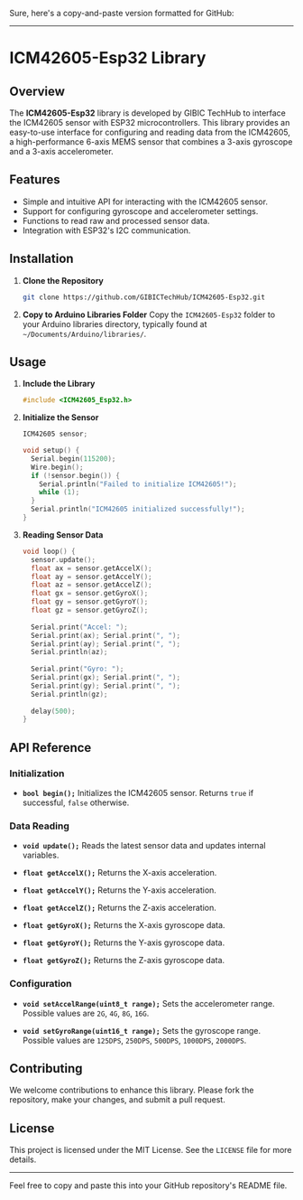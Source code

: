 Sure, here's a copy-and-paste version formatted for GitHub:

---

# ICM42605-Esp32 Library

## Overview
The **ICM42605-Esp32** library is developed by GIBIC TechHub to interface the ICM42605 sensor with ESP32 microcontrollers. This library provides an easy-to-use interface for configuring and reading data from the ICM42605, a high-performance 6-axis MEMS sensor that combines a 3-axis gyroscope and a 3-axis accelerometer.

## Features
- Simple and intuitive API for interacting with the ICM42605 sensor.
- Support for configuring gyroscope and accelerometer settings.
- Functions to read raw and processed sensor data.
- Integration with ESP32's I2C communication.

## Installation
1. **Clone the Repository**
   ```sh
   git clone https://github.com/GIBICTechHub/ICM42605-Esp32.git
   ```

2. **Copy to Arduino Libraries Folder**
   Copy the `ICM42605-Esp32` folder to your Arduino libraries directory, typically found at `~/Documents/Arduino/libraries/`.

## Usage
1. **Include the Library**
   ```cpp
   #include <ICM42605_Esp32.h>
   ```

2. **Initialize the Sensor**
   ```cpp
   ICM42605 sensor;
   
   void setup() {
     Serial.begin(115200);
     Wire.begin();
     if (!sensor.begin()) {
       Serial.println("Failed to initialize ICM42605!");
       while (1);
     }
     Serial.println("ICM42605 initialized successfully!");
   }
   ```

3. **Reading Sensor Data**
   ```cpp
   void loop() {
     sensor.update();
     float ax = sensor.getAccelX();
     float ay = sensor.getAccelY();
     float az = sensor.getAccelZ();
     float gx = sensor.getGyroX();
     float gy = sensor.getGyroY();
     float gz = sensor.getGyroZ();
     
     Serial.print("Accel: ");
     Serial.print(ax); Serial.print(", ");
     Serial.print(ay); Serial.print(", ");
     Serial.println(az);
     
     Serial.print("Gyro: ");
     Serial.print(gx); Serial.print(", ");
     Serial.print(gy); Serial.print(", ");
     Serial.println(gz);
     
     delay(500);
   }
   ```

## API Reference

### Initialization
- **`bool begin();`**
  Initializes the ICM42605 sensor. Returns `true` if successful, `false` otherwise.

### Data Reading
- **`void update();`**
  Reads the latest sensor data and updates internal variables.

- **`float getAccelX();`** 
  Returns the X-axis acceleration.

- **`float getAccelY();`**
  Returns the Y-axis acceleration.

- **`float getAccelZ();`**
  Returns the Z-axis acceleration.

- **`float getGyroX();`**
  Returns the X-axis gyroscope data.

- **`float getGyroY();`**
  Returns the Y-axis gyroscope data.

- **`float getGyroZ();`**
  Returns the Z-axis gyroscope data.

### Configuration
- **`void setAccelRange(uint8_t range);`**
  Sets the accelerometer range. Possible values are `2G`, `4G`, `8G`, `16G`.

- **`void setGyroRange(uint16_t range);`**
  Sets the gyroscope range. Possible values are `125DPS`, `250DPS`, `500DPS`, `1000DPS`, `2000DPS`.

## Contributing
We welcome contributions to enhance this library. Please fork the repository, make your changes, and submit a pull request.

## License
This project is licensed under the MIT License. See the `LICENSE` file for more details.

---

Feel free to copy and paste this into your GitHub repository's README file.
